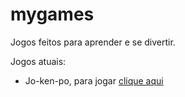 # mygames
 
Jogos feitos para aprender e se divertir.

Jogos atuais:
* Jo-ken-po, para jogar [clique aqui](https://arthurlobopro.github.io/mygames/jo-ken-po/)